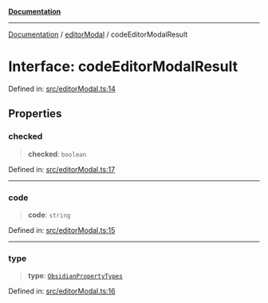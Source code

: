 [**Documentation**](../../README.md)

***

[Documentation](../../README.md) / [editorModal](../README.md) / codeEditorModalResult

# Interface: codeEditorModalResult

Defined in: [src/editorModal.ts:14](https://github.com/Christian-Me/folder-to-tags-plugin/blob/bf42295620335492a0928fbbe8ccca5ae986f975/src/editorModal.ts#L14)

## Properties

### checked

> **checked**: `boolean`

Defined in: [src/editorModal.ts:17](https://github.com/Christian-Me/folder-to-tags-plugin/blob/bf42295620335492a0928fbbe8ccca5ae986f975/src/editorModal.ts#L17)

***

### code

> **code**: `string`

Defined in: [src/editorModal.ts:15](https://github.com/Christian-Me/folder-to-tags-plugin/blob/bf42295620335492a0928fbbe8ccca5ae986f975/src/editorModal.ts#L15)

***

### type

> **type**: [`ObsidianPropertyTypes`](../../types/type-aliases/ObsidianPropertyTypes.md)

Defined in: [src/editorModal.ts:16](https://github.com/Christian-Me/folder-to-tags-plugin/blob/bf42295620335492a0928fbbe8ccca5ae986f975/src/editorModal.ts#L16)
